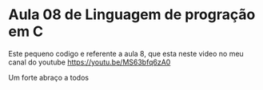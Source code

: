 # Aula 08 de Linguagem de progração em C
 Este pequeno codigo e referente a aula 8, que esta neste video no meu canal do youtube https://youtu.be/MS63bfq6zA0
 
 Um forte abraço a todos

